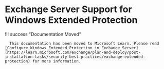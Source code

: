 # Exchange Server Support for Windows Extended Protection

!!! success "Documentation Moved"

      This documentation has been moved to Microsoft Learn. Please read [Configure Windows Extended Protection in Exchange Server](https://learn.microsoft.com/exchange/plan-and-deploy/post-installation-tasks/security-best-practices/exchange-extended-protection) for more information.
